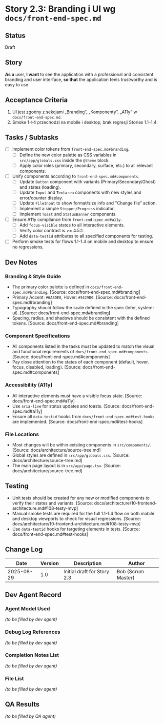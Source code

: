 # <!-- Powered by BMAD™ Core -->

# Story 2.3: Branding i UI wg `docs/front-end-spec.md`

## Status

Draft

## Story

**As a** user,
**I want** to see the application with a professional and consistent branding and user interface,
**so that** the application feels trustworthy and is easy to use.

## Acceptance Criteria

1. UI jest zgodny z sekcjami „Branding”, „Komponenty”, „A11y” w `docs/front-end-spec.md`.
2. Smoke 1→4 przechodzi na mobile i desktop; brak regresji Stories 1.1–1.4.

## Tasks / Subtasks

- [ ] Implement color tokens from `front-end-spec.md#branding`.
  - [ ] Define the new color palette as CSS variables in `src/app/globals.css` inside the `@theme` block.
  - [ ] Apply color roles (primary, secondary, surface, etc.) to all relevant components.
- [ ] Unify components according to `front-end-spec.md#components`.
  - [ ] Update `Button` component with variants (Primary/Secondary/Ghost) and states (loading).
  - [ ] Update `Input` and `Textarea` components with new styles and error/counter display.
  - [ ] Update `FileInput` to show format/size info and "Change file" action.
  - [ ] Implement a simple `Stepper/Progress` indicator.
  - [ ] Implement `Toast` and `StatusBanner` components.
- [ ] Ensure A11y compliance from `front-end-spec.md#a11y`.
  - [ ] Add `focus-visible` states to all interactive elements.
  - [ ] Verify color contrast is >= 4.5:1.
  - [ ] Add `data-testid` attributes to all specified components for testing.
- [ ] Perform smoke tests for flows 1.1-1.4 on mobile and desktop to ensure no regressions.

## Dev Notes

### Branding & Style Guide
- The primary color palette is defined in `docs/front-end-spec.md#branding`. [Source: docs/front-end-spec.md#branding]
- Primary Accent: `#6A3DE8`, Hover: `#5429D0`. [Source: docs/front-end-spec.md#branding]
- Typography should follow the scale defined in the spec (Inter, system-ui). [Source: docs/front-end-spec.md#branding]
- Spacing, radius, and shadows should be consistent with the defined tokens. [Source: docs/front-end-spec.md#branding]

### Component Specifications
- All components listed in the tasks must be updated to match the visual and functional requirements of `docs/front-end-spec.md#components`. [Source: docs/front-end-spec.md#components]
- Pay close attention to the states of each component (default, hover, focus, disabled, loading). [Source: docs/front-end-spec.md#components]

### Accessibility (A11y)
- All interactive elements must have a visible focus state. [Source: docs/front-end-spec.md#a11y]
- Use `aria-live` for status updates and toasts. [Source: docs/front-end-spec.md#a11y]
- Ensure all `data-testid` hooks from `docs/front-end-spec.md#test-hooks` are implemented. [Source: docs/front-end-spec.md#test-hooks]

### File Locations
- Most changes will be within existing components in `src/components/`. [Source: docs/architecture/source-tree.md]
- Global styles are defined in `src/app/globals.css`. [Source: docs/architecture/source-tree.md]
- The main page layout is in `src/app/page.tsx`. [Source: docs/architecture/source-tree.md]

## Testing

- Unit tests should be created for any new or modified components to verify their states and variants. [Source: docs/architecture/10-frontend-architecture.md#108-testy-mvp]
- Manual smoke tests are required for the full 1.1-1.4 flow on both mobile and desktop viewports to check for visual regressions. [Source: docs/architecture/10-frontend-architecture.md#108-testy-mvp]
- Use `data-testid` hooks for targeting elements in tests. [Source: docs/front-end-spec.md#test-hooks]

## Change Log

| Date       | Version | Description                 | Author             |
| ---------- | ------- | --------------------------- | ------------------ |
| 2025-08-29 | 1.0     | Initial draft for Story 2.3 | Bob (Scrum Master) |

## Dev Agent Record

### Agent Model Used
*(to be filled by dev agent)*

### Debug Log References
*(to be filled by dev agent)*

### Completion Notes List
*(to be filled by dev agent)*

### File List
*(to be filled by dev agent)*

## QA Results
*(to be filled by QA agent)*
